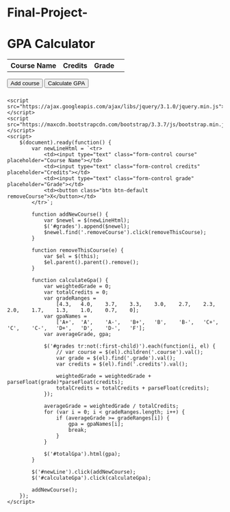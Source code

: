 # Final-Project-
<!DOCTYPE html>
<html>
<head>
	<title>GPA calculator</title>
	<link rel="stylesheet" href="https://maxcdn.bootstrapcdn.com/bootstrap/3.3.7/css/bootstrap.min.css">
	<link rel="stylesheet" href="https://maxcdn.bootstrapcdn.com/bootstrap/3.3.7/css/bootstrap-theme.min.css">
</head>
<body>
	<div class="container" >
		<h1>GPA Calculator</h1>
		<table id="grades" class="form-group">
			<tr>
				<th>Course Name</th>
				<th>Credits</th>
				<th>Grade</th>
				<th></th>
			</tr>
		</table>
		<button class="btn btn-default" id="newLine">Add course</button>
		<button class="btn btn-default" id="calculateGpa">Calculate GPA</button>
		<h3 id="totalGpa"></h3>
	</div>

	<script src="https://ajax.googleapis.com/ajax/libs/jquery/3.1.0/jquery.min.js"></script>
	<script src="https://maxcdn.bootstrapcdn.com/bootstrap/3.3.7/js/bootstrap.min.js"></script>
	<script>
		$(document).ready(function() {
			var newLineHtml = `<tr>
				<td><input type="text" class="form-control course" placeholder="Course Name"></td>
				<td><input type="text" class="form-control credits" placeholder="Credits"></td>
				<td><input type="text" class="form-control grade" placeholder="Grade"></td>
				<td><button class="btn btn-default removeCourse">X</button></td>
			</tr>`;

			function addNewCourse() {
				var $newel = $(newLineHtml);
				$('#grades').append($newel);
				$newel.find('.removeCourse').click(removeThisCourse);
			}

			function removeThisCourse(e) {
				var $el = $(this);
				$el.parent().parent().remove();
			}

			function calculateGpa() {
				var weightedGrade = 0;
				var totalCredits = 0;
				var gradeRanges =
					[4.3,	4.0,	3.7,	3.3,	3.0,	2.7,	2.3,	2.0,	1.7,	1.3,	1.0,	0.7,	0];
				var gpaNames =
					['A+',	'A',	'A-',	'B+',	'B',	'B-',	'C+',	'C',	'C-',	'D+',	'D',	'D-',	'F'];
				var averageGrade, gpa;

				$('#grades tr:not(:first-child)').each(function(i, el) {
					// var course = $(el).children('.course').val();
					var grade = $(el).find('.grade').val();
					var credits = $(el).find('.credits').val();

					weightedGrade = weightedGrade + parseFloat(grade)*parseFloat(credits);
					totalCredits = totalCredits + parseFloat(credits);
				});

				averageGrade = weightedGrade / totalCredits;
				for (var i = 0; i < gradeRanges.length; i++) {
					if (averageGrade >= gradeRanges[i]) {
						gpa = gpaNames[i];
						break;
					}
				}

				$('#totalGpa').html(gpa);
			}

			$('#newLine').click(addNewCourse);
			$('#calculateGpa').click(calculateGpa);

			addNewCourse();
		});
	</script>
</body>
</html>
